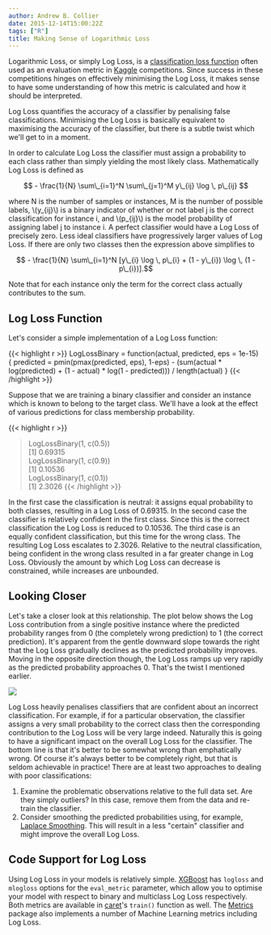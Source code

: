 ```yaml
---
author: Andrew B. Collier
date: 2015-12-14T15:00:22Z
tags: ["R"]
title: Making Sense of Logarithmic Loss
---
```


Logarithmic Loss, or simply Log Loss, is a [classification loss function](https://en.wikipedia.org/wiki/Loss_functions_for_classification) often used as an evaluation metric in [Kaggle](https://www.kaggle.com/) competitions. Since success in these competitions hinges on effectively minimising the Log Loss, it makes sense to have some understanding of how this metric is calculated and how it should be interpreted.

Log Loss quantifies the accuracy of a classifier by penalising false classifications. Minimising the Log Loss is basically equivalent to maximising the accuracy of the classifier, but there is a subtle twist which we'll get to in a moment.

In order to calculate Log Loss the classifier must assign a probability to each class rather than simply yielding the most likely class. Mathematically Log Loss is defined as

$$ - \frac{1}{N} \sum\_{i=1}^N \sum\_{j=1}^M y\_{ij} \log \, p\_{ij} $$

where N is the number of samples or instances, M is the number of possible labels, \\(y\_{ij}\\) is a binary indicator of whether or not label j is the correct classification for instance i, and \\(p\_{ij}\\) is the model probability of assigning label j to instance i. A perfect classifier would have a Log Loss of precisely zero. Less ideal classifiers have progressively larger values of Log Loss. If there are only two classes then the expression above simplifies to

$$ - \frac{1}{N} \sum\_{i=1}^N [y\_{i} \log \, p\_{i} + (1 - y\_{i}) \log \, (1 - p\_{i})].$$

Note that for each instance only the term for the correct class actually contributes to the sum.

<!-- A random classifier would assign the correct class with probability $$1/M$$ $$!1/M.$$ Averaging over all of the instances would result in a Log Loss of around $$!\log \, M.$$ -->

## Log Loss Function

Let's consider a simple implementation of a Log Loss function:

{{< highlight r >}}
LogLossBinary = function(actual, predicted, eps = 1e-15) {
	predicted = pmin(pmax(predicted, eps), 1-eps)
	- (sum(actual * log(predicted) + (1 - actual) * log(1 - predicted))) / length(actual)
}
{{< /highlight >}}
  
Suppose that we are training a binary classifier and consider an instance which is known to belong to the target class. We'll have a look at the effect of various predictions for class membership probability.

{{< highlight r >}}
> LogLossBinary(1, c(0.5))  
[1] 0.69315  
> LogLossBinary(1, c(0.9))  
[1] 0.10536  
> LogLossBinary(1, c(0.1))  
[1] 2.3026
{{< /highlight >}}
  
In the first case the classification is neutral: it assigns equal probability to both classes, resulting in a Log Loss of 0.69315. In the second case the classifier is relatively confident in the first class. Since this is the correct classification the Log Loss is reduced to 0.10536. The third case is an equally confident classification, but this time for the wrong class. The resulting Log Loss escalates to 2.3026. Relative to the neutral classification, being confident in the wrong class resulted in a far greater change in Log Loss. Obviously the amount by which Log Loss can decrease is constrained, while increases are unbounded.

## Looking Closer

Let's take a closer look at this relationship. The plot below shows the Log Loss contribution from a single positive instance where the predicted probability ranges from 0 (the completely wrong prediction) to 1 (the correct prediction). It's apparent from the gentle downward slope towards the right that the Log Loss gradually declines as the predicted probability improves. Moving in the opposite direction though, the Log Loss ramps up very rapidly as the predicted probability approaches 0. That's the twist I mentioned earlier.

<img src="/img/2015/12/log-loss-curve.png" >

Log Loss heavily penalises classifiers that are confident about an incorrect classification. For example, if for a particular observation, the classifier assigns a very small probability to the correct class then the corresponding contribution to the Log Loss will be very large indeed. Naturally this is going to have a significant impact on the overall Log Loss for the classifier. The bottom line is that it's better to be somewhat wrong than emphatically wrong. Of course it's always better to be completely right, but that is seldom achievable in practice! There are at least two approaches to dealing with poor classifications:

1. Examine the problematic observations relative to the full data set. Are they simply outliers? In this case, remove them from the data and re-train the classifier. 
2. Consider smoothing the predicted probabilities using, for example, [Laplace Smoothing](https://en.wikipedia.org/wiki/Additive_smoothing). This will result in a less "certain" classifier and might improve the overall Log Loss.

## Code Support for Log Loss
        
Using Log Loss in your models is relatively simple. [XGBoost](https://github.com/dmlc/xgboost) has `logloss` and `mlogloss` options for the `eval_metric` parameter, which allow you to optimise your model with respect to binary and multiclass Log Loss respectively. Both metrics are available in [caret](http://topepo.github.io/caret/index.html)'s `train()` function as well. The [Metrics](https://cran.r-project.org/web/packages/Metrics/index.html) package also implements a number of Machine Learning metrics including Log Loss.
